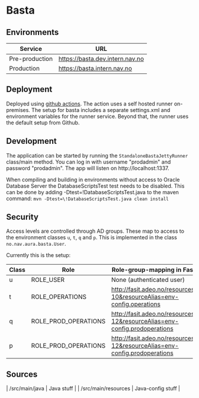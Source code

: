 Basta
=====


## Environments

| Service        | URL                                            |
| -------------- | ---------------------------------------------- |
| Pre-production | https://basta.dev.intern.nav.no                |
| Production     | https://basta.intern.nav.no                    |


## Deployment

Deployed using [github actions](https://github.com/navikt/basta/actions). The action uses a self hosted runner on-premises. The setup for basta includes a separate settings.xml and environment variables for the runner service. Beyond that, the runner uses the default setup from Github.

## Development

The application can be started by running the `StandaloneBastaJettyRunner` class/main method. You can log in
with username "prodadmin" and password "prodadmin". The app will listen on http://localhost:1337.

When compiling and building in environments without access to Oracle Database Server the DatabaseScriptsTest test needs to be disabled.
This can be done by adding -Dtest=\!DatabaseScriptsTest.java to the maven command: `mvn -Dtest=\!DatabaseScriptsTest.java clean install`

## Security

Access levels are controlled through AD groups. These map to access to the environment classes `u`, `t`, `q` and `p`.
This is implemented in the class `no.nav.aura.basta.User`.
    
Currently this is the setup:

| Class | Role                 | Role-group-mapping in Fasit                                               
| ----- | -------------------- | ------------------------------------------------------------------------- |
| u     | ROLE_USER            | None (authenticated user)                                                 |
| t     | ROLE_OPERATIONS      | http://fasit.adeo.no/resources?10&resourceAlias=env-config.operations     |
| q     | ROLE_PROD_OPERATIONS | http://fasit.adeo.no/resources?12&resourceAlias=env-config.prodoperations |
| p     | ROLE_PROD_OPERATIONS | http://fasit.adeo.no/resources?12&resourceAlias=env-config.prodoperations |


## Sources

| /src/main/java      | Java stuff                      |
| /src/main/resources | Java-config stuff               |

